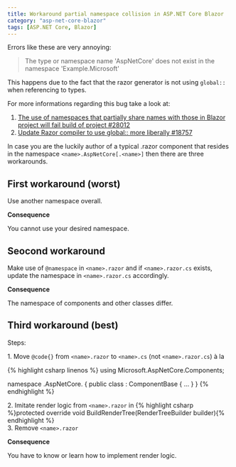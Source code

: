```yaml
---
title: Workaround partial namespace collision in ASP.NET Core Blazor
category: "asp-net-core-blazor"
tags: [ASP.NET Core, Blazor]
---
```


Errors like these are very annoying:

> The type or namespace name 'AspNetCore' does not exist in the namespace 'Example.Microsoft'

This happens due to the fact that the razor generator is not using `global::` when referencing to types.

For more informations regarding this bug take a look at:
1. [The use of namespaces that partially share names with those in Blazor project will fail build of project #28012](https://github.com/dotnet/aspnetcore/issues/28012)
2. [Update Razor compiler to use global:: more liberally #18757](https://github.com/dotnet/aspnetcore/issues/18757)

In case you are the luckily author of a typical .razor component that resides in the namespace `<name>.AspNetCore[.<name>]` then there are three workarounds.

## First workaround (worst)

Use another namespace overall.

**Consequence**

You cannot use your desired namespace. 

## Seocond workaround

Make use of `@namespace` in `<name>.razor` and if `<name>.razor.cs` exists, update the namespace in `<name>.razor.cs` accordingly.

**Consequence**

The namespace of components and other classes differ. 

## Third workaround (best)

Steps:

1\. Move `@code{}` from `<name>.razor` to `<name>.cs` (not `<name>.razor.cs`) à la

{% highlight csharp linenos %}
using Microsoft.AspNetCore.Components;

namespace <name>.AspNetCore.<name>
{
    public class <name>: ComponentBase
    {
        ...
    }
}
{% endhighlight %}

2\. Imitate render logic from `<name>.razor` in {% highlight csharp %}protected override void BuildRenderTree(RenderTreeBuilder builder){% endhighlight %}
<br/>3\. Remove `<name>.razor`

**Consequence**

You have to know or learn how to implement render logic.